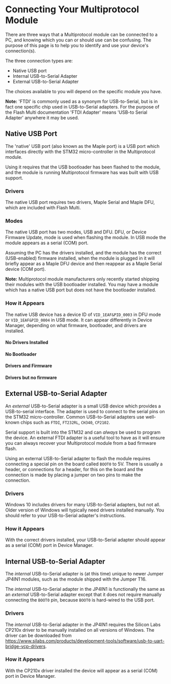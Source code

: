 # Connecting Your Multiprotocol Module
There are three ways that a Multiprotocol module can be connected to a PC, and knowing which you can or should use can be confusing. The purpose of this page is to help you to identify and use your device's connection(s).

The three connection types are:
* Native USB port
* Internal USB-to-Serial Adapter
* External USB-to-Serial Adapter

The choices available to you will depend on the specific module you have. 

**Note:** 'FTDI' is commonly used as a synonym for USB-to-Serial, but is in fact one specific chip used in USB-to-Serial adapters.  For the purpose of the Flash Multi documentation 'FTDI Adapter' means 'USB-to Serial Adapter' anywhere it may be used.

## Native USB Port
The 'native' USB port (also known as the Maple port) is a USB port which interfaces directly with the STM32 micro-controller in the Multiprotocol module.  

Using it requires that the USB bootloader has been flashed to the module, and the module is running Multiprotocol firmware has was built with USB support.

### Drivers
The native USB port requires two drivers, Maple Serial and Maple DFU, which are included with Flash Multi.

### Modes
The native USB port has two modes, USB and DFU.  DFU, or Device Firmware Update, mode is used when flashing the module. In USB mode the module appears as a serial (COM) port.

Assuming the PC has the drivers installed, and the module has the correct (USB-enabled) firmware installed, when the module is plugged in it will briefly appear as a Maple DFU device and then reappear as a Maple Serial device (COM port).  

**Note:** Multiprotocol module manufacturers only recently started shipping their modules with the USB bootloader installed.  You may have a module which has a native USB port but does not have the bootloader installed.

### How it Appears
The native USB device has a device ID of `VID_1EAF&PID_0003` in DFU mode or `VID_1EAF&PID_0004` in USB mode.  It can appear differently in Device Manager, depending on what firmware, bootloader, and drivers are installed.

#### No Drivers Installed

#### No Bootloader

#### Drivers and Firmware

#### Drivers but no firmware

## External USB-to-Serial Adapter
An _external_ USB-to-Serial adapter is a small USB device which provides a USB-to-serial interface.  The adapter is used to connect to the serial pins on the STM32 micro-controller.  Common USB-to-Serial adapters use well-known chips such as `FTDI`, `FT232RL`, `CH340`, `CP2102`.

Serial support is built into the STM32 and can _always_ be used to program the device.  An external FTDI adapter is a useful tool to have as it will ensure you can always recover your Multiprotocol module from a bad firmware flash.

Using an external USB-to-Serial adapter to flash the module requires connecting a special pin on the board called `BOOT0` to 5V.  There is usually a header, or connections for a header, for this on the board and the connection is made by placing a jumper on two pins to make the connection.

### Drivers
Windows 10 includes drivers for many USB-to-Serial adapters, but not all.  Older version of Windows will typically need drivers installed manually.  You should refer to your USB-to-Serial adapter's instructions.

### How it Appears
With the correct drivers installed, your USB-to-Serial adapter should appear as a serial (COM) port in Device Manager.

## Internal USB-to-Serial Adapter
The _internal_ USB-to-Serial adapter is (at this time) unique to newer Jumper JP4IN1 modules, such as the module shipped with the Jumper T16.

The _internal_ USB-to-Serial adapter in the JP4IN1 is functionally the same as an _external_ USB-to-Serial adapter except that it does not require manually connecting the `BOOT0` pin, because `BOOT0` is hard-wired to the USB port.

### Drivers
The _internal_ USB-to-Serial adapter in the JP4IN1 requires the Silicon Labs CP210x driver to be manually installed on all versions of Windows.  The driver can be downloaded from https://www.silabs.com/products/development-tools/software/usb-to-uart-bridge-vcp-drivers.

### How it Appears
With the CP210x driver installed the device will appear as a serial (COM) port in Device Manager.
